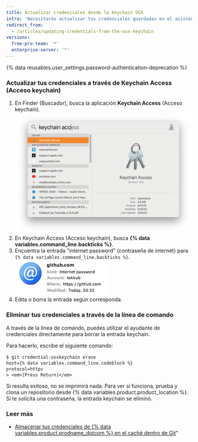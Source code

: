 ```yaml
---
title: Actualizar credenciales desde la Keychain OSX
intro: 'Necesitarás actualizar tus credenciales guardadas en el asistente `git-credential-osxkeychain` si cambias tu nombre de usuario, contraseña o token de acceso personal en {% data variables.product.product_name %}.'
redirect_from:
  - /articles/updating-credentials-from-the-osx-keychain
versions:
  free-pro-team: '*'
  enterprise-server: '*'
---
```


{% data reusables.user_settings.password-authentication-deprecation %}

### Actualizar tus credenciales a través de Keychain Access (Acceso keychain)

1. En Finder (Buscador), busca la aplicación **Keychain Access** (Acceso keychain). ![Barra Spotlight Search (Búsqueda de Spotlight)](/assets/images/help/setup/keychain-access.png)
2. En Keychain Access (Acceso keychain), busca **{% data variables.command_line.backticks %}**.
3. Encuentra la entrada "internet password" (contraseña de internet) para `{% data variables.command_line.backticks %}`. ![Entrada de contraseña de GitHub en Keychain](/assets/images/help/setup/keychain-entry.png)
4. Edita o borra la entrada según corresponda.

### Eliminar tus credenciales a través de la línea de comando

A través de la línea de comando, puedes utilizar el ayudante de credenciales directamente para borrar la entrada keychain.

Para hacerlo, escribe el siguiente comando:

```shell
$ git credential-osxkeychain erase
host={% data variables.command_line.codeblock %}
protocol=https
> <em>[Press Return]</em>
```

Si resulta exitoso, no se imprimirá nada. Para ver si funciona, prueba y clona un repositorio desde {% data variables.product.product_location %}. Si te solicita una contraseña, la entrada keychain se eliminó.

### Leer más

- [Almacenar tus credenciales de {% data variables.product.prodname_dotcom %} en el caché dentro de Git](/github/using-git/caching-your-github-credentials-in-git/)"
